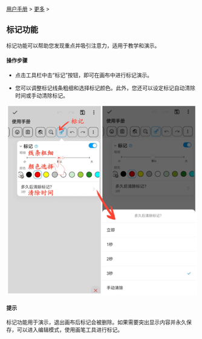 [用户手册](/dragonnest/drawnote/manual) > [更多](/dragonnest/drawnote/manual/other) >

标记功能
---
标记功能可以帮助您发现重点并吸引注意力，适用于教学和演示。

#### 操作步骤
- 点击工具栏中击“标记”按钮，即可在画布中进行标记演示。


- 您可以调整标记线条粗细和选择标记颜色。此外，您还可以设定标记自动清除时间或手动清除标记。

![](imgs/marking_function.png)

#### 提示
标记功能用于演示，退出画布后标记会被删除。如果需要突出显示内容并永久保存，可以进入编辑模式，使用画笔工具进行标记。